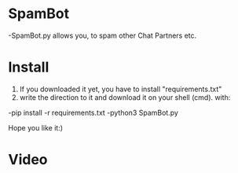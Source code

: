 # SpamBot
-SpamBot.py allows you, to spam other Chat Partners etc.

# Install
1. If you downloaded it yet, you have to install "requirements.txt"
2. write the direction to it and download it on your shell (cmd). with:  

-pip install -r requirements.txt
-python3 SpamBot.py

Hope you like it:)

# Video

